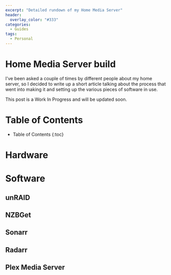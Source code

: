 ```yaml
---
excerpt: "Detailed rundown of my Home Media Server"
header:
  overlay_color: "#333"
categories:
  - Guides 
tags:
  - Personal
---
```

# Home Media Server build

I've been asked a couple of times by different people about my home server, so I decided to write up a short article talking about the process that went into making it and setting up the various pieces of software in use.

This post is a Work In Progress and will be updated soon.

# Table of Contents
* Table of Contents
{:toc}

# Hardware

# Software

## unRAID

## NZBGet

## Sonarr

## Radarr

## Plex Media Server
